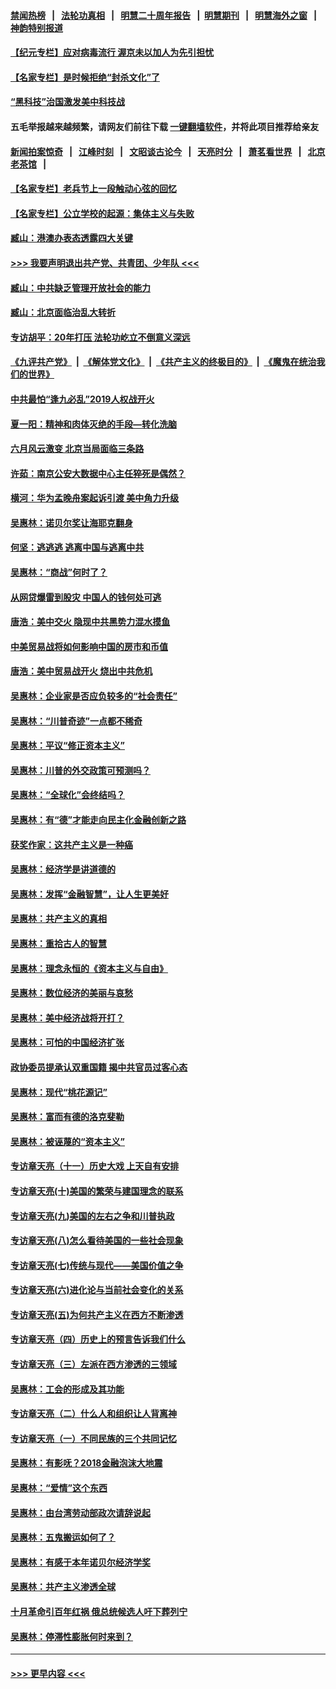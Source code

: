 #### [禁闻热榜](热点新闻.md?=0)  &nbsp;&nbsp;|&nbsp;&nbsp; [法轮功真相](https://github.com/gfw-breaker/truth/blob/master/README.md?=0) &nbsp;&nbsp;|&nbsp;&nbsp; [明慧二十周年报告](https://github.com/gfw-breaker/mh-reports/blob/master/README.md?=0) &nbsp;&nbsp;|&nbsp;&nbsp;[明慧期刊](https://github.com/gfw-breaker/mh-qikan) &nbsp;&nbsp;|&nbsp;&nbsp; [明慧海外之窗](https://github.com/gfw-breaker/mh-news/blob/master/README.md?=0) &nbsp;&nbsp;|&nbsp;&nbsp; [神韵特别报道](https://github.com/gfw-breaker/mh-news/blob/master/shenyun.md?=0)
#### [【纪元专栏】应对病毒流行 渥京未以加人为先引担忧](../pages/nsc423/n11875714.md?t=03071331) 
#### [【名家专栏】是时候拒绝“封杀文化”了](../pages/nsc423/n11814093.md?t=03071331) 
#### [“黑科技”治国激发美中科技战](../pages/nsc423/n11638056.md?t=03071331) 
#### 五毛举报越来越频繁，请网友们前往下载 [一键翻墙软件](https://github.com/gfw-breaker/ssr-accounts)，并将此项目推荐给亲友
#### [新闻拍案惊奇](https://github.com/gfw-breaker/banned-news/blob/master/pages/link4.md) &nbsp;&nbsp;|&nbsp;&nbsp; [江峰时刻](https://github.com/gfw-breaker/banned-news/blob/master/pages/link4.md) &nbsp;&nbsp;|&nbsp;&nbsp; [文昭谈古论今](https://github.com/gfw-breaker/banned-news/blob/master/pages/link4.md) &nbsp;&nbsp;|&nbsp;&nbsp; [天亮时分](https://github.com/gfw-breaker/banned-news/blob/master/pages/link4.md) &nbsp;&nbsp;|&nbsp;&nbsp; [萧茗看世界](https://github.com/gfw-breaker/banned-news/blob/master/pages/link4.md) &nbsp;&nbsp;|&nbsp;&nbsp; [北京老茶馆](https://github.com/gfw-breaker/banned-news/blob/master/pages/link4.md) &nbsp;&nbsp;|&nbsp;&nbsp; 
#### [【名家专栏】老兵节上一段触动心弦的回忆](../pages/nsc423/n11646016.md?t=03071331) 
#### [【名家专栏】公立学校的起源：集体主义与失败](../pages/nsc423/n11601833.md?t=03071331) 
#### [臧山：港澳办表态透露四大关键](../pages/nsc423/n11421628.md?t=03071331) 
#### [>>> 我要声明退出共产党、共青团、少年队 <<<](https://github.com/begood0513/goodnews/blob/master/quit/letter.md) 
#### [臧山：中共缺乏管理开放社会的能力](../pages/nsc423/n11407457.md?t=03071331) 
#### [臧山：北京面临治乱大转折](../pages/nsc423/n11406895.md?t=03071331) 
#### [专访胡平：20年打压 法轮功屹立不倒意义深远](../pages/nsc423/n11398800.md?t=03071331) 
#### [《九评共产党》](https://github.com/begood0513/9ping.md/blob/master/README.md) &nbsp;|&nbsp; [《解体党文化》](../../../../jtdwh.md/blob/master/README.md)  &nbsp;|&nbsp; [《共产主义的终极目的》](../../../../gczydzjmd.md/blob/master/README.md) &nbsp;|&nbsp; [《魔鬼在统治我们的世界》](../../../../mgztzwmdsj.md/blob/master/README.md) 
#### [中共最怕“逢九必乱”2019人权战开火](../pages/nsc423/n11385248.md?t=03071331) 
#### [夏一阳：精神和肉体灭绝的手段—转化洗脑](../pages/nsc423/n11368250.md?t=03071331) 
#### [六月风云激变 北京当局面临三条路](../pages/nsc423/n11313668.md?t=03071331) 
#### [许茹：南京公安大数据中心主任猝死是偶然？](../pages/nsc423/n11064744.md?t=03071331) 
#### [横河：华为孟晚舟案起诉引渡 美中角力升级](../pages/nsc423/n11027230.md?t=03071331) 
#### [吴惠林：诺贝尔奖让海耶克翻身](../pages/nsc423/n10890049.md?t=03071331) 
#### [何坚：逃逃逃 逃离中国与逃离中共](../pages/nsc423/n10592891.md?t=03071331) 
#### [吴惠林：“商战”何时了？](../pages/nsc423/n10573558.md?t=03071331) 
#### [从网贷爆雷到股灾 中国人的钱何处可逃](../pages/nsc423/n10572800.md?t=03071331) 
#### [唐浩：美中交火 隐现中共黑势力混水摸鱼](../pages/nsc423/n10544040.md?t=03071331) 
#### [中美贸易战将如何影响中国的房市和币值](../pages/nsc423/n10543697.md?t=03071331) 
#### [唐浩：美中贸易战开火 烧出中共危机](../pages/nsc423/n10540126.md?t=03071331) 
#### [吴惠林：企业家是否应负较多的“社会责任”](../pages/nsc423/n10535022.md?t=03071331) 
#### [吴惠林：“川普奇迹”一点都不稀奇](../pages/nsc423/n10512808.md?t=03071331) 
#### [吴惠林：平议“修正资本主义”](../pages/nsc423/n10495724.md?t=03071331) 
#### [吴惠林：川普的外交政策可预测吗？](../pages/nsc423/n10462387.md?t=03071331) 
#### [吴惠林：“全球化”会终结吗？](../pages/nsc423/n10452838.md?t=03071331) 
#### [吴惠林：有“德”才能走向民主化金融创新之路](../pages/nsc423/n10432292.md?t=03071331) 
#### [获奖作家：这共产主义是一种癌](../pages/nsc423/n10431541.md?t=03071331) 
#### [吴惠林：经济学是讲道德的](../pages/nsc423/n10398014.md?t=03071331) 
#### [吴惠林：发挥“金融智慧”，让人生更美好](../pages/nsc423/n10375019.md?t=03071331) 
#### [吴惠林：共产主义的真相](../pages/nsc423/n10351394.md?t=03071331) 
#### [吴惠林：重拾古人的智慧](../pages/nsc423/n10337691.md?t=03071331) 
#### [吴惠林：理念永恒的《资本主义与自由》](../pages/nsc423/n10316274.md?t=03071331) 
#### [吴惠林：数位经济的美丽与哀愁](../pages/nsc423/n10292946.md?t=03071331) 
#### [吴惠林：美中经济战将开打？](../pages/nsc423/n10258825.md?t=03071331) 
#### [吴惠林：可怕的中国经济扩张](../pages/nsc423/n10219147.md?t=03071331) 
#### [政协委员提承认双重国籍 揭中共官员过客心态](../pages/nsc423/n10208809.md?t=03071331) 
#### [吴惠林：现代“桃花源记”](../pages/nsc423/n10185234.md?t=03071331) 
#### [吴惠林：富而有德的洛克斐勒](../pages/nsc423/n10142264.md?t=03071331) 
#### [吴惠林：被诬蔑的“资本主义”](../pages/nsc423/n10124816.md?t=03071331) 
#### [专访章天亮（十一）历史大戏 上天自有安排](../pages/nsc423/n10094905.md?t=03071331) 
#### [专访章天亮(十)美国的繁荣与建国理念的联系](../pages/nsc423/n10094899.md?t=03071331) 
#### [专访章天亮(九)美国的左右之争和川普执政](../pages/nsc423/n10094889.md?t=03071331) 
#### [专访章天亮(八)怎么看待美国的一些社会现象](../pages/nsc423/n10094857.md?t=03071331) 
#### [专访章天亮(七)传统与现代——美国价值之争](../pages/nsc423/n10093140.md?t=03071331) 
#### [专访章天亮(六)进化论与当前社会变化的关系](../pages/nsc423/n10092036.md?t=03071331) 
#### [专访章天亮(五)为何共产主义在西方不断渗透](../pages/nsc423/n10083620.md?t=03071331) 
#### [专访章天亮（四）历史上的预言告诉我们什么](../pages/nsc423/n10083606.md?t=03071331) 
#### [专访章天亮（三）左派在西方渗透的三领域](../pages/nsc423/n10081115.md?t=03071331) 
#### [吴惠林：工会的形成及其功能](../pages/nsc423/n10080633.md?t=03071331) 
#### [专访章天亮（二）什么人和组织让人背离神](../pages/nsc423/n10076637.md?t=03071331) 
#### [专访章天亮（一）不同民族的三个共同记忆](../pages/nsc423/n10074188.md?t=03071331) 
#### [吴惠林：有影呒？2018金融泡沫大地震](../pages/nsc423/n10040534.md?t=03071331) 
#### [吴惠林：“爱情”这个东西](../pages/nsc423/n10019423.md?t=03071331) 
#### [吴惠林：由台湾劳动部政次请辞说起](../pages/nsc423/n9979679.md?t=03071331) 
#### [吴惠林：五鬼搬运如何了？](../pages/nsc423/n9925338.md?t=03071331) 
#### [吴惠林：有感于本年诺贝尔经济学奖](../pages/nsc423/n9871883.md?t=03071331) 
#### [吴惠林：共产主义渗透全球](../pages/nsc423/n9812748.md?t=03071331) 
#### [十月革命引百年红祸 俄总统候选人吁下葬列宁](../pages/nsc423/n9810182.md?t=03071331) 
#### [吴惠林：停滞性膨胀何时来到？](../pages/nsc423/n9764136.md?t=03071331) 

----
#### [ >>> 更早内容 <<< ](../indexes/nsc423-earlier.md)
